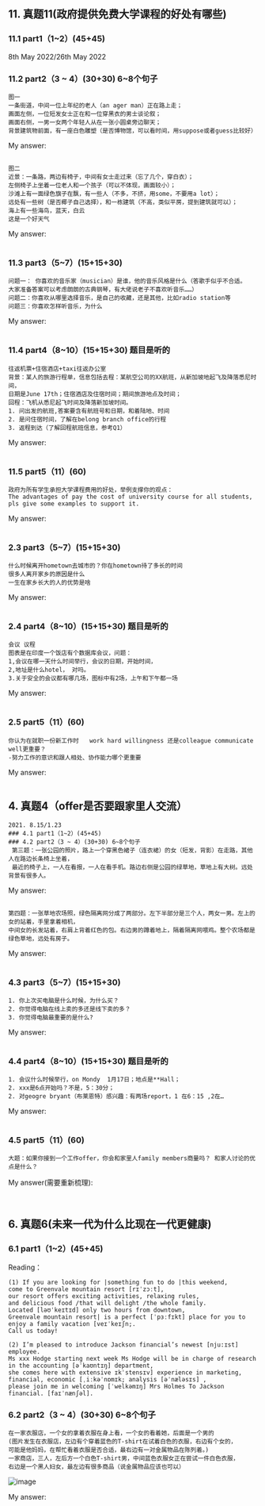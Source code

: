 ```
































































```
## 11.	真题11(政府提供免费大学课程的好处有哪些)
### 11.1	part1（1~2）(45+45)   
8th May 2022/26th May 2022
### 11.2	part2（3 ~ 4）(30+30) 6~8个句子
```
图一
一条街道，中间一位上年纪的老人（an ager man）正在路上走；
画面左侧，一位短发女士正在和一位穿黑衣的男士谈论叙；
画面右侧，一男一女两个年轻人从在一张小圆桌旁边聊天；
背景建筑物前面，有一座白色雕塑（是否博物馆，可以看时间，用suppose或者guess比较好）
```
My answer:

```

```

```
图二
近景：一条路，两边有椅子，中间有女士走过来（忘了几个，穿白衣）；
左侧椅子上坐着一位老人和一个孩子（可以不体现，画面较小）；
沙滩上有一面绿色旗子在飘，有一些人（不多，不挤，用some，不要用a lot）；
远处有一些树（是否椰子自己选择），和一栋建筑（不高，类似平房，提到建筑就可以）；
海上有一些海鸟，蓝天，白云
这是一个好天气
```
My answer:

```

```

### 11.3	part3（5~7）(15+15+30)
```
问题一： 你喜欢的音乐家（musician）是谁，他的音乐风格是什么（答歌手似乎不合适。
大家准备答案可以考虑朗朗的古典钢琴，有大佬说老子不喜欢听音乐……）
问题二：你喜欢从哪里选择音乐，是自己的收藏，还是其他，比如radio station等
问题三：你喜欢怎样听音乐，为什么
```

My answer:

```

```

### 11.4	part4（8~10）(15+15+30) 题目是听的
```
往返机票+住宿酒店+taxi往返办公室
背景：某人的旅游行程单，信息包括去程：某航空公司的XX航班，从新加坡地起飞及降落悉尼时间，
日期是June 17th；住宿酒店及住宿时间；期间旅游地点及时间；
回程：飞机从悉尼起飞时间及降落新加坡时间。
1. 问出发的航班,答案要含有航班号和日期，和着陆地、时间
2. 是问住宿时间，了解在belong branch office的行程
3. 返程到达（了解回程航班信息，参考Q1）
```
My answer:

```

```
### 11.5	part5（11）(60)
```
政府为所有学生承担大学课程费用的好处，举例支撑你的观点：
The advantages of pay the cost of university course for all students,
pls give some examples to support it.
```
My answer:

```

```


### 2.3 part3（5~7）(15+15+30)
```
什么时候离开hometown去城市的？你在hometown待了多长的时间
很多人离开家乡的原因是什么
一生在家乡长大的人的优势是啥
```
My answer:

```

```

### 2.4 part4（8~10）(15+15+30) 题目是听的
```
会议 议程
图表是在印度一个饭店有个数据库会议，问题：
1,会议在哪一天什么时间举行，会议的日期，开始时间，
2,地址是什么hotel， 对吗。
3.关于安全的会议都有哪几场，图标中有2场，上午和下午都一场
```
My answer:

```

```

### 2.5 part5（11）(60)
```
你认为在就职一份新工作时   work hard willingness 还是colleague communicate well更重要？
-努力工作的意识和跟人相处、协作能力哪个更重要
```
My answer:

```

```


## 4.	真题4（offer是否要跟家里人交流）
```
2021. 8.15/1.23
### 4.1	part1（1~2）(45+45)
### 4.2	part2（3 ~ 4）(30+30) 6~8个句子
 第三题：一张公园的照片，路上一个穿黑色裙子（连衣裙）的女（短发，背影）在走路，其他人在路边长条椅上坐着，
 最近的椅子上，一人在看报，一人在看手机。路边右侧是公园的绿草地，草地上有大树。远处背景有很多人。
```
My answer:

```

```

```
第四题：一张草地农场照，绿色隔离网分成了两部分。左下半部分是三个人，两女一男。左上的女的站着，手里拿着相机，
中间女的长发站着，右肩上背着红色的包。右边男的蹲着地上，隔着隔离网喂鸡。整个农场都是绿色草地，远处有房子。
```
My answer:

```

```

### 4.3	part3（5~7）(15+15+30)
```
1. 你上次买电脑是什么时候，为什么买？
2. 你觉得电脑在线上卖的多还是线下卖的多？
3. 你觉得电脑最重要的是什么?
```

My answer:

```

```

### 4.4	part4（8~10）(15+15+30) 题目是听的
```
1. 会议什么时候举行，on Mondy  1月17日；地点是**Hall；
2. xxx是6点开始吗？不是，5：30分；
2. 对geogre bryant（布莱恩特）感兴趣：有两场report，1 在6：15 ,2在…
```
My answer:

```

```


### 4.5	part5（11）(60)
```
大题：如果你接到一个工作offer，你会和家里人family members商量吗？ 和家人讨论的优点是什么？
```
My answer(需要重新梳理):

```
 
```




## 6.	真题6(未来一代为什么比现在一代更健康)
### 6.1	part1（1~2）(45+45)

Reading：

```
(1) If you are looking for |something fun to do |this weekend, 
come to Greenvale mountain resort [rɪˈzɔːt], 
our resort offers exciting activities, relaxing rules, 
and delicious food /that will delight /the whole family. 
Located [ləʊˈkeɪtɪd] only two hours from downtown, 
Greenvale mountain resort| is a perfect [ˈpɜːfɪkt] place for you to enjoy a family vacation [veɪˈkeɪʃn;. 
Call us today!
```

```
(2) I’m pleased to introduce Jackson financial’s newest [nju:ɪst] employee. 
Ms xxx Hodge starting next week Ms Hodge will be in charge of research in the accounting [əˈkaʊntɪŋ] department, 
she comes here with extensive ɪkˈstensɪv] experience in marketing, 
financial, economic [ˌiːkəˈnɒmɪk; analysis [əˈnæləsɪs] , 
please join me in welcoming [ˈwelkəmɪŋ] Mrs Holmes To Jackson financial. [faɪˈnænʃəl].
```

### 6.2	part2（3 ~ 4）(30+30) 6~8个句子
```
在一家衣服店，一个女的拿着衣服在身上看，一个女的看着她，后面是一个男的
(图片发生在衣服店，左边有个穿着蓝色的T-shirt在试着白色的衣服，右边有个女的，
可能是他妈妈，在帮忙看着衣服是否合适，最右边有一对金属物品在陈列着。)
一家商店，三人，左后方一个白色T-shirt男，中间蓝色衣服女正在尝试一件白色衣服，
右边是一个黑人妇女，最左边有很多商品（说金属物品应该也可以）
```

![image](https://user-images.githubusercontent.com/2299635/171654973-5e9bff4c-01bd-4b73-a9c0-5f374b55e30a.png)

My answer:

```

```

```
两人-1女1男，三辆car，一辆自行车。女的蹲地上做着什么（开锁吧），
白色衬衣男正准备打开汽车门。路的另外一边有两辆车，还有很多树
```

![image](https://user-images.githubusercontent.com/2299635/171654890-ca978991-b859-4328-87f8-2705526ebd75.png)

My answer:

```

```

### 6.3	part3（5~7）(15+15+30)
```
1.	家乡呆了多长时间？ Where you lived before？How long did you lived there？
2.	你现在呆的地方你最喜欢什么？Do you like to live in current place？Why？
3.	如果你换了地方住，你最看重哪些点？为什么？
        If you want to change to another place，what is the most important？Why？
```
My answer:

```

```


### 6.4	part4（8~10）(15+15+30) 题目是听的

```
儿童文学会议
第一题：什么时候举办？
第二题：有一本什么书，什么时候可以签名
I want to have the chance to sign a book written by XXX？Do I have the opportunity？
第三题：对reading technology感兴趣，参加哪些
```

My answer:

```

```


### 6.5	part5（11）(60)
```
现在的人和将来的人会比较健康，为什么？
```

My answer:

```

```




## 10.	真题10（买房/公寓比租房的缺点）
2022. 1.23 19:00 / 29th May, 2022

### 10.1	part1（1 ~ 2）(45+45)
### 10.2	part2（3 ~ 4）(30+30) 6~8个句子
 ![image](https://user-images.githubusercontent.com/2299635/170911691-94f06647-b4b2-4674-b81d-7c8d5bb833ed.png)

My answer:

```

```
 
![image](https://user-images.githubusercontent.com/2299635/170911697-ff0cc890-86b8-42b8-9bf9-cdac0d58dad8.png)

My answer:

```

```



### 10.3	part3（5~7）(15+15+30)
```
背景：一个公共汽车公司想要扩张，对你进行一个电话采访。
1.上次啥时候乘坐公共汽车？独自乘坐的吗？
2.一般什么情况下你会想乘坐公共汽车，为什么？
3.你会选择公共汽车出行吗？为什么会or不会？
```
My answer:

```

```

### 10.4	part4（8~10）(15+15+30) 题目是听的
```
背景：要举行一个招聘会
 
1.时间、地点（这里卡了一下，应该是这两个），会议开始时间
2.想参加一个会议，具体信息？
图中有两场这个会议，但是有一场用红线划掉了，并标注了取消，只介绍剩下一场就好
3.想参加线上（应该是说的线上的，这个关键词他重读了，在表中也很好找）的，具体信息？
一共两场，一场9：30AM，一场11；30AM
```
My answer:

```

```

### 10.5	part5（11）(60)
```
问自己有一套房子或者公寓与租房的相比缺点是什么
买房子对比租房子的缺点，并描述认为是缺点的理由。
```
My answer:
``` 

```





## 12.	真题12（毕业后第一份工作重要吗）
### 12.1	part1（1~2）(45+45)
### 12.2	part2（3 ~ 4）(30+30) 6~8个句子
```
图1：
海上有一船，夹板上面有四个人，两男的坐个椅子，白衬衣男整理领口，黑衣男在看手机，
后面两个人站着好像在聊天，背景是海水和岸边的山、树。
```
My answer:

```

```

```
图2：
三个人坐在办公室，男主管位置的有台电脑，对面靠右下方的男的拿个笔纸在记录啥，
男的旁边女的在递东西给主管。
```
My answer:

```

```

### 12.3	part3（5~7）(15+15+30)
```
1、	你用这个手机多长时间，用的频率
2、
3、如果有新的手机出来， 你打算买吗？
```
My answer:

```

```


### 12.4	part4（8~10）(15+15+30) 题目是听的
### 12.5	part5（11）(60) 
```
有些人觉得人毕业后的第一份工作对他或她的后续职业有很大影响，你认可还是不认可，为什么？
```
My answer:

```

```






## 13.	真题13（offer是否需要考虑公司的名誉）
### 13.1	part1（1~2）(45+45)
### 13.2	part2（3 ~ 4）(30+30) 6~8个句子
图1：
一个穿黑色裙的女生躺在椅子上看书，挨着他的是一个穿红色T恤的男人躺在椅子上，手里端着一瓶水。背后可以看到一个人，站着门的中间。左侧可以看到一辆摩托车。
在一个房间，右边一个男人和一个女人坐在躺椅上，女人在看书；他们的前面是一个桌子，桌子的右边是一辆摩托车，他们的右边，有个男人，正在进来。
```

```

图2：化学实验室里面有三个人，全部穿着白色工作服。在镜头前，是一个男生挨着桌子站着，好像在准备实验材料。背后可以看到一个女生正在打开冰箱，好像要存放化学物品。另外一个女生正在从外面开门进来
在一个实验室，共三个人，两个女人，一个男人，他们都穿着白色的制服（实验室常穿的），男人正在擦桌子；背后一个女人正在开冰箱，另外一个女人正开门进来，背后可以看到显微镜。
My answer:

```

```

13.3	part3（5~7）(15+15+30)
1、上次是什么时间跟谁联系，为什么？
2、你使用邮件的频率是多少？
3、什么情况下你会选择发邮件，还是选择打电话。

My answer:

``` 

```

13.4	part4（8~10）(15+15+30) 题目是听的
1、问钓鱼需不需要带什么装备，其实不需要，表格右侧示意提供全部工具。
2、对Class有兴趣，想了解class相关信息，有两个相关的class。

My answer:

```

```

13.5	part5（11）(60)
当你获得一个公司的offer时，你是否同意需要考虑这个公司的reputation

``` 


```






## 15.	真题15（获得professional success，是否需要take risk）
15th May 2022
### 15.1	part1（1~2）(45+45)
1.	Renus family restaurant \celebrate\outstanding dinner
2.	Professionals, appointment, specific
### 15.2	part2（3 ~ 4）(30+30) 6~8个句子
在街上，中间有三个人站在自行车旁，穿着自行车服装和安全帽，应当是骑行爱好者，左边有一个人再走，右边有一个人坐在椅子上

My answer:

```

```

两个人在办公室，2个人，旁边有复印件和打印机，女人正在问男人，男人穿着正装

My answer:

```

```

### 15.3	part3（5~7）(15+15+30)
工作的地方离家多远，是否需要开车
你喜欢上班早一点，还是晚一点？
上班哪个比较好，好的主管 supper visors、好的同事、还是其他？

My answer:

```

```

### 15.4	part4（8~10）(15+15+30) 题目是听的
日程表
是否是4月3号开？ -- 回答是的

是否还有自行车/徒步旅行
原本是要4、4的，但是被cancel了，所以要说不是的

有几个跟food相关的
有两个，cook、另外一个在11 am

### 15.5	part5（11）(60)
成功是否需要冒险

My answer:

```

```






## 16.	真题16（有钱就快乐吗）
2022.3/13
### 16.1	part1（1~2）(45+45)
### 16.2	part2（3 ~ 4）(30+30) 6~8个句子
餐厅：三个人（前台和帮厨）； 前台点菜的地方，有收银，有食物的餐盘、空餐盘；<3>左边站了一个长卷头发穿黑色裙子的女士，中间是一个穿着白色衣服的女士拿着餐盘，女士的左边是一排像食堂打菜的柜子（里面有菜）。
or 一个餐馆中，左边站了一个长卷头发穿黑色裙子的女士，中间是一个穿着白色衣服的女士拿着餐盘，女士的左边是一排像食堂打菜的柜子（里面有菜），柜子的前面站着2个男士。 

餐盘 plate 
My answer:

```

```

6个人，都是女的，5个穿白大褂(医生那种)，第六个人坐在后面，穿黑衣服； 右侧两个女的在交谈，中间两个女的也在交谈，中间靠后一个女的在看书； 左下角女的穿黑衣服，在做事，后面有个仪器台子，上面堆满仪器
or 实验室里，右边是2个女生，一个站着，一个坐着，在看一本书；中间是一个女生坐在课桌前，与左边的女生在指着一本书交流。背景有一些化学实验器具，显微镜，试管，烧杯，放实验器具的黄色桌子等

My answer:

```

```

### 16.3	part3（5~7）(15+15+30)
1. 怎么判断纪念品的质量？
2. 你所住的地方最受欢迎的纪念品是什么，为什么？
3. 你会在网上购买吗，为什么（你会在网上买纪念品吗？）

My answer:

```

```
### 16.4	part4（8~10）(15+15+30) 题目是听的
### 16.5	part5（11）(60)
有钱就会快乐吗？请给出理由。

My answer:

```

```





## 17.	真题17（幽默humourless还是严肃seriousness）
15th May 2022
### 17.1	part1（1~2）(45+45)
### 17.2	part2（3 ~ 4）(30+30) 6~8个句子
图1：室内等候厅，左边4个大妈并排坐在一张黑色长凳上，再看前面的黑色电视屏，他们前面有2个小男孩，一个坐在长凳上看那个电视屏，
一个横躺在上面。电视右边有个动物雕像。后面有3个美女服务员站在前台，围成一圈在聊天

图2: 右边有把大的遮阳伞，下面一张桌子，两个女人坐在下面吃零食。右边一个大妈在走，手里拿着个玻璃杯。后面是个房子
 ![image](https://user-images.githubusercontent.com/2299635/170913680-81ccc33a-296e-43a3-93a8-f6b777ea963e.png)

### 17.3	part3（5~7）(15+15+30)
1、最近一次参加生日party是什么时候，是给谁过生日
2、你一般在哪里买生日礼物
3、你认为生日party需要准备不同种类的食物吗？为什么

My answer:

```

```

### 17.4	part4（8~10）(15+15+30) 题目是听的
一次食品公司的面试安排：从早上8点开始，有好几场面试

1、问在哪天，几点钟开始

2、没太听懂，跟8点30那场面试取消相关。

3、问有几场跟营养均衡师岗位的面试，几点钟开始
### 17.5	part5（11）(60)
你更愿意跟哪种人工作：比较幽默 humourless 的人，还是比较严肃 seriousness 的人

My answer:

```

```





## 18.	真题18（项目中分歧需要解决还是忽略）
2022.3.6
### 18.1	part1（1~2）(45+45)
### 18.2	part2（3 ~ 4）(30+30) 6~8个句子
1. 在一个广场，有很多人，有个老人骑着自行车，右边有个人拿帽子。远处有树和塔

My answer:

```

```

3. 在一个湖边，有五个站在湖边看着湖里有两划船的人，在后面有几个狮子像和很多树。

My answer:

```

```

### 18.3	part3（5~7）(15+15+30)
1. 你的房子多久了，是公寓或是House？
2. 如果要改善，你最想改善哪些？
3. 如要维修房子你是请人或是自已动手？Why？

My answer:

```

```
### 18.4	part4（8~10）(15+15+30) 题目是听的
### 18.5	part5（11）(60)
如果两个人在项目中出现分歧是要解决或是忽略？

My answer:

```

```






## 19.	真题19（请说明一下在一个公司的多处不同城市工作的好处）
20th Feb 2022/ 15th May 2022
### 19.1	part1（1~2）(45+45)
### 19.2	part2（3 ~ 4）(30+30) 6~8个句子
在街上，左边一个穿着黑色的男的坐在椅子上，打着电话；一个女的穿着绿色衣服，也坐在椅子上，看手机；一个大妈拿着包子在路上走过。路的右边是一排树，道路的尽头有一辆白色的汽车

My answer:

```

```

图二：
在一个室内小店前，很多人地经过，店长坐在门口，旁边两个人在握手；店前面挂了很多商品。
图片2：在建筑物的内部，左边是个杂货店(Grocery store)，门口一个男的做在椅子上，旁边两个男的正站在那里谈话，中间和右边有一些人在逛，背景是个服装店，里面有两个人在看服装
（有点复杂，感觉是阿拉伯世国家的商店外面）

My answer:

```

```



### 19.3	part3（5~7）(15+15+30)
1. 你的爱好hobby是什么，有多久了
2. 你有足够时间去做自己的爱好吗？Why
3. 请描述一下你的爱好，。。。。

My answer:

```

```

### 19.4	part4（8~10）(15+15+30) 题目是听的
### 19.5	part5（11）(60)
请说明一下在一个公司的多处不同城市工作的好处

My answer:

```

```







## 20.	真题20（你运动时喜欢一个人运动还是喜欢群体运动）
2022.3.13
### 20.1	part1（1~2）(45+45)
### 20.2	part2（3 ~ 4）(30+30) 6~8个句子
图片1：
一个阴天，照片应该是在校园，右边2个男生背着黑色的包站着路标旁，应该是寻找地址，他们在交谈，其中一个用手指着某个地点，中间是一个女学生应该是望着教学楼。中间一个女生背着包和提着一把伞，背后有建筑和很多人，还有绿色的草

My answer:

```

```

图片2：
是在海边的沙滩上，很多人在沙滩上站着，也有很多人坐着，海里还有很多人在游泳，我们可以看到很太阳伞。

My answer:

```

```

### 20.3	part3（5~7）(15+15+30)
1. 你是经常在家做饭还是在外面吃，为什么
2. 什么时间段在餐厅吃饭的人多，是否需要提前预定。
3. 可以推荐附近一家餐厅能带着或者打包的，原因是什么

My answer:

```

```

### 20.4	part4（8~10）(15+15+30) 题目是听的
关于儿童公园的
1. 可以告诉我门票的多少钱
在最后一行，6美元一张，小孩低于2岁免费
2. 公园的活动是否在早上
活动全部都是在下午3点
3. 顾客有2岁和5岁的小孩，可以参加那些活动
可以参加三个

My answer:

```

```

### 20.5	part5（11）(60)
最后一题，是问你运动时喜欢一个人运动还是喜欢群体运动
What are the advantages of exercising alone?

My answer:

``` 

```






## 21.	真题21（进入大学前实习/gap year有哪些好处）
8th May 2022/ 28th March 2022/
### 21.1	part1 (1 ~ 2) (45+45)
朗读第一题：专属名词的 street名字，好长。（要胆子大一点啊）
### 21.2	part2 (3 ~ 4) ( 30+30 ) 6 ~ 8个句子
图片一，
一个饮品店，有两个人：左边一个男人，坐在小桌前，戴着耳机，小桌上放着电脑；右边一个女人，面前小桌上放着一些纸，她在她的黑色包里找东西。
另外一个兄弟反馈：教室，3个人。中间的男人带着红色的beats耳机；右边的女的在翻包；


My answer:

```

```


图片二，
一个小礼堂很多人正在庆祝或者颁奖，右边台子上 一个女士 正在给 另一个女士颁奖，左边台下坐着很多人，他们在鼓掌。

My answer:

```

```

### 21.3	part3（5~7）(15+15+30)
1.	你最近一次观光旅游是什么时候，所在城市是哪儿
2.	选择自由行还是跟团游
3.	如果去观光旅游，你认为哪个更重要。① 地点 ② 美食 ③ 专业导游

My answer:

```

```

### 21.4	part4（8~10）(15+15+30) 题目是听的
是一个 讲课，第一个问题 问起止时间，
第二个问题 是问一个 session是不是 周三，
第三个问题是 问有哪些session 是叫 merg 的讲授（有两个）

My answer:

```

```

### 21.5	part5（11）(60)
有兄弟认为：你认为高中生毕业后，在进入大学前 参加实习 有哪些好处
也有认为是：如果高中毕业搞一年gap year，好处是什么
 

My answer:

```

```






## 22.	真题22（工作经验还是教育背景重要）
8th April 2022 / 14th May 2022/ 29th May 2022
### 22.1	part1（1~2）(45+45)
1、	市政修路的通知（construction）
2、	商场抽奖的活动
### 22.2	part2（3 ~ 4）(30+30) 6~8个句子
图片1：山和湖，有人在划船，有人在岸上准备划船 湖边划船的，5个人的描述。1、	在湖边，左边三个坐船准备出去；中间一个划船过来，右边一个人穿着蓝色T恤准备上船，另外一个人已经划船走了；背景很多树

My answer:

```

```


图片2：实验室，3女1男，左边在接水，右后边在开冰箱门，右边2个在看显微镜。（感觉跟题库13的图片题一样）
  实验室里面4个人，3女一男，右边2个（一男一女）在看显微镜，中间一个女的在从柜子里面拿东西，左边一个女的在接水。
  实验室里四个人，都穿着白衣服；左边一个女生正在接水；中间一个人从冰箱拿出什么东西；右边两个人坐着在操作显微镜，旁边还一个空着的显微镜和凳子；

My answer:

```

```


22.3	part3（5~7）(15+15+30)
1、喜欢什么topic的新闻
2、是否愿意订阅online alert，why 
3、用TV看新闻好不好，why
1、	你最感兴趣的话题是什么，为什么
2、	你会订阅获得最新的消息嘛，为什么
3、	你觉得从电视获取新闻好嘛，为什么

My answer:

```

```

### 22.4	part4（8~10）(15+15+30) 题目是听的

比较简单，第二个问题我开始听错了，他问的是pipe什么时候修（下周），我听成什么时候讲了（上午第三个议题）。
1、	第一个议题是谁说？什么时候（9点-9点15）
2、	Water piper坏了，会修嘛（第二个人会讲maintenance的东西，并且water piper will be repair next week）
3、	描述rual的会议安排；


My answer:

```

```

### 22.5	part5（11）(60)
education background and related work experience ,which one more important and why
你觉得对于一个新员工来说，是教育水平重要还是有相关经历重要（education or relevant work experience）
描述一个你熟悉的工作，如果要招聘一个新人，是教育背景重要还是行业经验更重要，理由和例子。


My answer:

```

```





```

11. 3 街道，中间有老人走 4 沙滩，行人，旗子 5-7喜欢的音乐家，从哪获取音乐internet，怎么听
    8-10 航班 行程 返程   
	11 政府承担大学费用的好处 提升教育水平 有钱买设备，不用打工，更多人上学
	
8. 1 alito ehicle 2 pattern 3 音乐会， 4 仓库 叉车 推车
    5-7健身房 频次 时间 健身课   8-10 会员日时间 非会员门票 event
	11 高效沟通，表达自己，倾听别人，队员感受
	
6. 1 greenvale 2 jackson 3 试衣服 黑人妇女 4 女锁自行车 男开车门
    5-7 家乡呆多久，希望当前城市什么，新地方 地铁 医院 超市
    8-10 会议  时间 签名书   11 未来人比较健康  饮食 健身 医药 疫苗 
	
4. 3 公园 黑色裙子短发  4 农场 草地 小孩喂鸡  5-7 买电脑 线上 质量最重要
    8-10 会议地点 时间 report 11 新offer和家人商量 经验 尊重 支持
	
2. 3 饭馆，三个人吃饭点餐 4 仓库，换衣服 5-7时候离开家乡，原因，在家乡的优势
    8-10 数据库会议地点 时间 安全  11 沟通能力 表达自己，倾听别人，队员感受
	
10. 3 staircase 楼梯7人  4 实验室4人 显微镜  5-公交 什么时候乘坐，为什么会选择bus
    8-10 招聘会，时间地点，线上的有哪些   11 买房子的缺点  贵没钱干其他的 换工作 不能换邻居
```
